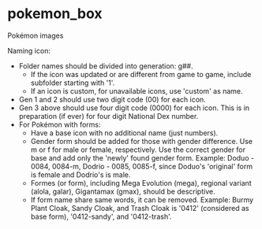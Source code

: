 # pokemon_box
Pokémon images

Naming icon:

* Folder names should be divided into generation: g##.
  * If the icon was updated or are different from game to game, include subfolder
    starting with '1'.
  * If an icon is custom, for unavailable icons, use 'custom' as name.
* Gen 1 and 2 should use two digit code (00) for each icon.
* Gen 3 above should use four digit code (0000) for each icon. This is in 
  preparation (if ever) for four digit National Dex number.
* For Pokémon with forms:
  * Have a base icon with no additional name (just numbers).
  * Gender form should be added for those with gender difference. Use m or f for
    male or female, respectively. Use the correct gender for base and add only 
    the 'newly' found gender form. Example: Doduo - 0084, 0084-m, Dodrio - 0085,
    0085-f, since Doduo's 'original' form is female and Dodrio's is male.
  * Formes (or form), including Mega Evolution (mega), regional variant (alola, 
    galar), Gigantamax (gmax), should be descriptive.
  * If form name share same words, it can be removed. Example: Burmy Plant Cloak,
    Sandy Cloak, and Trash Cloak is '0412' (considered as base form), '0412-sandy',
    and '0412-trash'.
